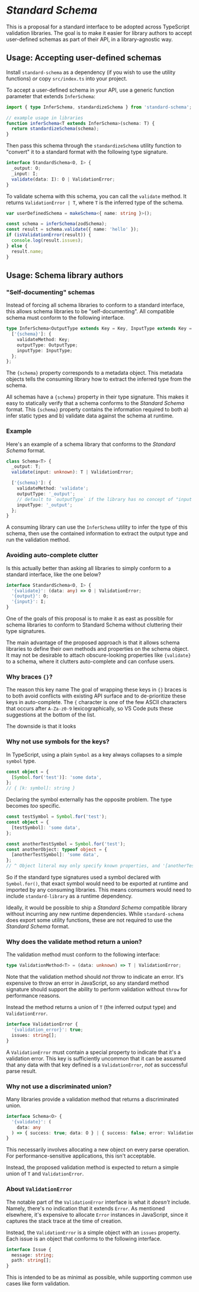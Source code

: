 # _Standard Schema_

This is a proposal for a standard interface to be adopted across TypeScript validation libraries. The goal is to make it easier for library authors to accept user-defined schemas as part of their API, in a library-agnostic way.

## Usage: Accepting user-defined schemas

Install `standard-schema` as a dependency (if you wish to use the utility functions) _or_ copy `src/index.ts` into your project.

To accept a user-defined schema in your API, use a generic function parameter that extends `InferSchema`:

```ts
import { type InferSchema, standardizeSchema } from 'standard-schema';

// example usage in libraries
function inferSchema<T extends InferSchema>(schema: T) {
  return standardizeSchema(schema);
}
```

Then pass this schema through the `standardizeSchema` utility function to "convert" it to a standard format with the following type signature.

```ts
interface StandardSchema<O, I> {
  _output: O;
  _input: I;
  validate(data: I): O | ValidationError;
}
```

To validate schema with this schema, you can call the `validate` method. It returns `ValidationError | T`, where `T` is the inferred type of the schema.

```ts
var userDefinedSchema = makeSchema<{ name: string }>();

const schema = inferSchema(zodSchema);
const result = schema.validate({ name: 'hello' });
if (isValidationError(result)) {
  console.log(result.issues);
} else {
  result.name;
}
```

## Usage: Schema library authors

### "Self-documenting" schemas

Instead of forcing all schema libraries to conform to a standard interface, this allows schema libraries to be "self-documenting". All compatible schema must conform to the following interface.

```ts
type InferSchema<OutputType extends Key = Key, InputType extends Key = Key> = {
  ['{schema}']: {
    validateMethod: Key;
    outputType: OutputType;
    inputType: InputType;
  };
};
```

The `{schema}` property corresponds to a metadata object. This metadata objects tells the consuming library how to extract the inferred type from the schema.

All schemas have a `{schema}` property in their type signature. This makes it easy to statically verify that a schema conforms to the _Standard Schema_ format. This `{schema}` property contains the information required to both a) infer static types and b) validate data against the schema at runtime.

### Example

Here's an example of a schema library that conforms to the _Standard Schema_ format.

```ts
class Schema<T> {
  _output: T;
  validate(input: unknown): T | ValidationError;

  ['{schema}']: {
    validateMethod: 'validate';
    outputType: '_output';
    // default to `outputType` if the library has no concept of "input types"
    inputType: '_output';
  };
}
```

A consuming library can use the `InferSchema` utility to infer the type of this schema, then use the contained information to extract the output type and run the validation method.

### Avoiding auto-complete clutter

Is this actually better than asking all libraries to simply conform to a standard interface, like the one below?

```ts
interface StandardSchema<O, I> {
  '{validate}': (data: any) => O | ValidationError;
  '{output}': O;
  '{input}': I;
}
```

One of the goals of this proposal is to make it as east as possible for schema libraries to conform to Standard Schema without cluttering their type signatures.

The main advantage of the proposed approach is that it allows schema libraries to define their own methods and properties on the schema object. It may not be desirable to attach obscure-looking properties like `{validate}` to a schema, where it clutters auto-complete and can confuse users.

<!-- > The runtime validation method doesn't need to be visible in the TypeScript signature. This allows schema libraries to comply with _Standard Schema_ without cluttering up their Intellisense signatures. -->

### Why braces `{}`?

The reason this key name The goal of wrapping these keys in `{}` braces is to both avoid conflicts with existing API surface and to de-prioritize these keys in auto-complete. The `{` character is one of the few ASCII characters that occurs after `A-Za-z0-9` lexicographically, so VS Code puts these suggestions at the bottom of the list.

The downside is that it looks

### Why not use symbols for the keys?

In TypeScript, using a plain `Symbol` as a key always collapses to a simple `symbol` type.

```ts
const object = {
  [Symbol.for('test')]: 'some data',
};
// { [k: symbol]: string }
```

Declaring the symbol externally has the opposite problem. The type becomes _too_ specific.

```ts
const testSymbol = Symbol.for('test');
const object = {
  [testSymbol]: 'some data',
};

const anotherTestSymbol = Symbol.for('test');
const anotherObject: typeof object = {
  [anotherTestSymbol]: 'some data',
};
// ^ Object literal may only specify known properties, and '[anotherTestSymbol]' does not exist in type '{ [testSymbol]: string; }'.ts(2353)
```

So if the standard type signatures used a symbol declared with `Symbol.for()`, that exact symbol would need to be exported at runtime and imported by any consuming libraries. This means consumers would need to include `standard-library` as a runtime dependency.

Ideally, it would be possible to ship a _Standard Schema_ compatible library without incurring any new runtime dependencies. While `standard-schema` does export some utility functions, these are not required to use the _Standard Schema_ format.

### Why does the validate method return a union?

The validation method must conform to the following interface:

```ts
type ValidationMethod<T> = (data: unknown) => T | ValidationError;
```

Note that the validation method should _not_ throw to indicate an error. It's expensive to throw an error in JavaScript, so any standard method signature should support the ability to perform validation without `throw` for performance reasons.

Instead the method returns a union of `T` (the inferred output type) and `ValidationError`.

```ts
interface ValidationError {
  '{validation_error}': true;
  issues: string[];
}
```

A `ValidationError` must contain a special property to indicate that it's a validation error. This key is sufficiently uncommon that it can be assumed that any data with that key defined is a `ValidationError`, _not_ as successful parse result.

### Why not use a discriminated union?

Many libraries provide a validation method that returns a discriminated union.

```ts
interface Schema<O> {
  '{validate}': (
    data: any
  ) => { success: true; data: O } | { success: false; error: ValidationError };
}
```

This necessarily involves allocating a new object on every parse operation. For performance-sensitive applications, this isn't acceptable.

Instead, the proposed validation method is expected to return a simple union of `T` and `ValidationError`.

### About `ValidationError`

The notable part of the `ValidationError` interface is what it _doesn't_ include. Namely, there's no indication that it extends `Error`. As mentioned elsewhere, it's expensive to allocate `Error` instances in JavaScript, since it captures the stack trace at the time of creation.

Instead, the `ValidationError` is a simple object with an `issues` property. Each issue is an object that conforms to the following interface.

```ts
interface Issue {
  message: string;
  path: string[];
}
```

This is intended to be as minimal as possible, while supporting common use cases like form validation.
